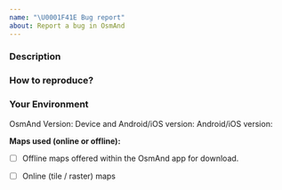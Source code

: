 ```yaml
---
name: "\U0001F41E Bug report"
about: Report a bug in OsmAnd
---
```


### Description


### How to reproduce?


### Your Environment
OsmAnd Version:
Device and Android/iOS version:
Android/iOS version:


**Maps used (online or offline):**
- [ ] Offline maps offered within the OsmAnd app for download.
<!-- If you have an issue related to offline maps, tell us the exact name of the map file where the issue occurs and its edition date. -->
- [ ] Online (tile / raster) maps <!-- Please name it -->
